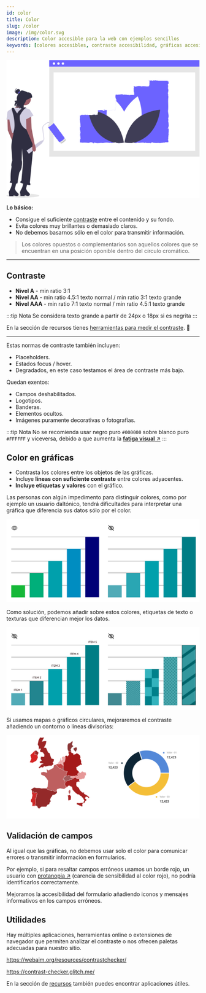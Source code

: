 ```yaml
---
id: color
title: Color
slug: /color
image: /img/color.svg
description: Color accesible para la web con ejemplos sencillos
keywords: [colores accesibles, contraste accesibilidad, gráficas accesibles]
---
```


<img src="/img/color.svg" alt="" />

**Lo básico:**

- Consigue el suficiente [contraste](#contraste) entre el contenido y su fondo.
- Evita colores muy brillantes o demasiado claros.
- No debemos basarnos sólo en el color para transmitir información.

> Los colores opuestos o complementarios son aquellos colores que se encuentran en una posición oponible dentro del círculo cromático.

---


## Contraste

- **Nivel A** - min ratio 3:1
- **Nivel AA** - min ratio 4.5:1 texto normal / min ratio 3:1 texto grande
- **Nivel AAA** - min ratio 7:1 texto normal / min ratio 4.5:1 texto grande

:::tip Nota
Se considera texto grande a partir de 24px o 18px si es negrita
:::

En la sección de recursos tienes [herramientas para medir el contraste](recursos#evaluaci%C3%B3n-de-contraste). 🌈

---

Estas normas de contraste también incluyen:

- Placeholders.
- Estados focus / hover.
- Degradados, en este caso testamos el área de contraste más bajo.

Quedan exentos:

- Campos deshabilitados.
- Logotipos.
- Banderas.
- Elementos ocultos.
- Imágenes puramente decorativas o fotografías.

:::tip Nota
No se recomienda usar negro puro `#000000` sobre blanco puro `#FFFFFF` y viceversa, debido a que aumenta la [**fatiga visual** ↗️](https://es.wikipedia.org/wiki/Astenop%C3%ADa)
:::

## Color en gráficas

- Contrasta los colores entre los objetos de las gráficas.
- Incluye **líneas con suficiente contraste** entre colores adyacentes.
- **Incluye etiquetas y valores** con el gráfico.

Las personas con algún impedimento para distinguir colores, como por ejemplo un usuario daltónico, tendrá dificultades para interpretar una gráfica que diferencia sus datos sólo por el color.

<img src="/img/daltonismo-grafica.svg" class="full" />

Como solución, podemos añadir sobre estos colores, etiquetas de texto o texturas que diferencian mejor los datos.

<img src="/img/accesible-grafica.svg" class="full" />

Si usamos mapas o gráficos circulares, mejoraremos el contraste añadiendo un contorno o líneas divisorias:

<img src="/img/contraste-color-grafica.svg" class="full" />

## Validación de campos

Al igual que las gráficas, no debemos usar solo el color para comunicar errores o transmitir información en formularios.

Por ejemplo, si para resaltar campos erróneos usamos un borde rojo, un usuario con [protanopia ↗️](https://es.wikipedia.org/wiki/Protanopia) (carencia de sensibilidad al color rojo), no podría identificarlos correctamente.

Mejoramos la accesibilidad del formulario añadiendo iconos y mensajes informativos en los campos erróneos.

## Utilidades

Hay múltiples aplicaciones, herramientas online o extensiones de navegador que permiten analizar el contraste o nos ofrecen paletas adecuadas para nuestro sitio.

https://webaim.org/resources/contrastchecker/

https://contrast-checker.glitch.me/

En la sección de [recursos](recursos) también puedes encontrar aplicaciones útiles.
